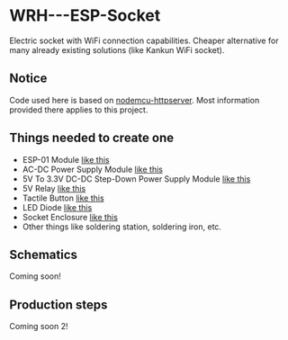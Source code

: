# WRH---ESP-Socket
Electric socket with WiFi connection capabilities. Cheaper alternative for many already existing solutions (like Kankun WiFi socket).

## Notice
Code used here is based on [nodemcu-httpserver](https://github.com/marcoskirsch/nodemcu-httpserver).
Most information provided there applies to this project.

## Things needed to create one
* ESP-01 Module [like this](http://www.banggood.com/5Pcs-Upgraded-Version-1M-Flash-ESP-01-WIFI-Transceiver-Wireless-Module-p-980105.html)
* AC-DC Power Supply Module [like this](http://www.banggood.com/5V-700mA-3_5W-AC-DC-Step-Down-Isolated-Switching-Power-Supply-Module-p-993723.html)
* 5V To 3.3V DC-DC Step-Down Power Supply Module [like this](http://www.banggood.com/5V-To-3_3V-DC-DC-Step-Down-Power-Supply-Buck-Module-AMS1117-800MA-p-933674.html)
* 5V Relay [like this](http://www.banggood.com/5V-Relay-1-Channel-Module-One-Channel-Relay-Expansion-Module-Board-p-91800.html)
* Tactile Button [like this](http://www.banggood.com/100pcs-Mini-Micro-Momentary-Tactile-Tact-Switch-Push-Button-DIP-P4-p-917570.html)
* LED Diode [like this](http://www.banggood.com/500Pcs-5MM-LED-Diode-Kit-Mixed-Color-Red-Green-Yellow-Blue-White-p-960647.html)
* Socket Enclosure [like this](http://www.tme.eu/en/details/cp-z-27_b/power-supplies-enclosures/combiplast/)
* Other things like soldering station, soldering iron, etc.
 
## Schematics
Coming soon!

## Production steps
Coming soon 2!
